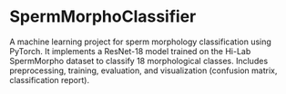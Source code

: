 # SpermMorphoClassifier
A machine learning project for sperm morphology classification using PyTorch. It implements a ResNet-18 model trained on the Hi-Lab SpermMorpho dataset to classify 18 morphological classes. Includes preprocessing, training, evaluation, and visualization (confusion matrix, classification report).
